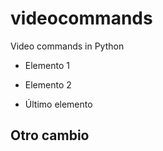 # videocommands
Video commands in Python

- Elemento 1

- Elemento 2

- Último elemento

## Otro cambio
